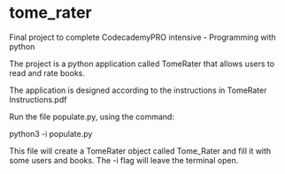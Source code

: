# tome_rater
Final project to complete CodecademyPRO intensive - Programming with python

The project is a python application called TomeRater that allows users to read and rate books.

The application is designed according to the instructions in TomeRater Instructions.pdf

Run the file populate.py, using the command:

python3 -i populate.py

This file will create a TomeRater object called Tome_Rater and fill it with some users and books. 
The -i flag will leave the terminal open.

